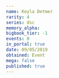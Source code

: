 ```yaml
---
name: Keyla Detmer
rarity: 4
series: dsc
memory_alpha:
bigbook_tier: -1
events: 0
in_portal: true
date: 09/05/2019
obtained: Event
mega: false
published: true
---
```



